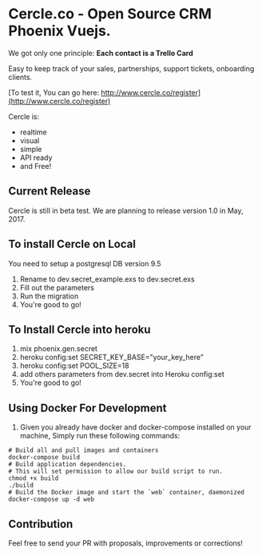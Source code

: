 # Cercle.co - Open Source CRM Phoenix Vuejs. 

We got only one principle: **Each contact is a Trello Card**

Easy to keep track of your sales, partnerships, support tickets, onboarding clients. 

[To test it, You can go here: http://www.cercle.co/register](http://www.cercle.co/register)

Cercle is:
- realtime
- visual
- simple
- API ready
- and Free!

## Current Release

Cercle is still in beta test. We are planning to release version 1.0 in May, 2017.


## To install Cercle on Local

You need to setup a postgresql DB version 9.5

1. Rename to dev.secret_example.exs to dev.secret.exs
2. Fill out the parameters
3. Run the migration
4. You're good to go!

## To Install Cercle into heroku
1. mix phoenix.gen.secret
2. heroku config:set SECRET_KEY_BASE="your_key_here"
3. heroku config:set POOL_SIZE=18
4. add others parameters from dev.secret into Heroku config:set
5. You're good to go!

## Using Docker For Development
1. Given you already have docker and docker-compose installed on your machine, Simply run these following commands:
```
# Build all and pull images and containers
docker-compose build
# Build application dependencies.
# This will set permission to allow our build script to run.
chmod +x build
./build
# Build the Docker image and start the `web` container, daemonized
docker-compose up -d web
```

## Contribution
Feel free to send your PR with proposals, improvements or corrections!


